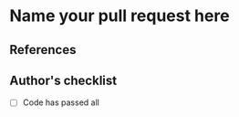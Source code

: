<!-- Thank you for concidering to create a pull request for this project.

We use Conventional Commits to title our pull requests. Please follow the [specification](https://www.conventionalcommits.org/en/v1.0.0/#specification)

To help you out heres some quick notes:

- fix: a commit of the type fix patches a bug (this correlates with PATCH versioning).
- feat: a commit of the type feat introduces a new feature (this correlates with MINOR versioning)
- <type>: other than fix: and feat: are allowed (this correlates with PRERELEASE versioning)
- [scope]: defines which package is being affected.
- valid scopes are; smartcloudjs, cli, discord, workflows, components, webfront, console, webdocs
- Breaking changes MUST be indicated in the type/scope prefix, or as an entry in the footer (correlating with MAJOR versioning).
- If included as a footer, a breaking change MUST consist of the uppercase text BREAKING CHANGE, followed by a colon, space, and description
- If included in the type/scope prefix, breaking changes MUST be indicated by a ! immediately before the :

It is important to ensure that the title is formatted correctly as it's used by multiple automation systems. This includes Changelog Creation, Version Bumping, and Release Packaging.

Examples:
Breaking Change -> feat(smartcloudjs)!: Adds MySQL support
Minor -> feat(workflows):
Patch -> fix(discord): fixes loop bug #13

-->

# Name your pull request here

<!-- Briefly describe what this PR is about. -->

## References

<!-- Uncomment if you know about any related pull requests:
Related Pull Request(s):
-->
<!-- Uncomment if you know of any related issues
Related issue(s):
-->

## Author's checklist

- [ ] Code has passed all

<!--
## Reviewing checklist

### 1. Primary Reviewer

- [ ] Review by a code reviewer or other selected colleague to confirm accuracy, clarity, and completeness. This can be skipped for minor fixes without substantive content changes.

### 2. Technical Writer

- [ ] Optional: Technical writer review. If not requested for this PR, must be scheduled post-merge.

### 3. Maintainer

1. [ ] Review by assigned maintainer, who can always request/require the above reviews. Maintainer's review can occur before or after a technical writer review.
2. [ ] Ensure a release milestone is set.
-->

<!-- Uncomment if your pull request introduces a breaking change.

BREAKING CHANGE: <your breaking change>

-->
